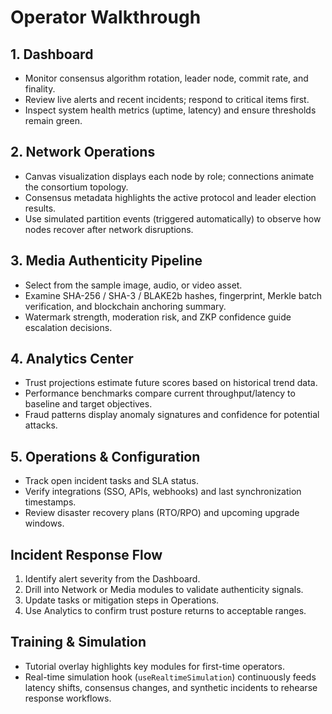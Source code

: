 # Operator Walkthrough

## 1. Dashboard
- Monitor consensus algorithm rotation, leader node, commit rate, and finality.
- Review live alerts and recent incidents; respond to critical items first.
- Inspect system health metrics (uptime, latency) and ensure thresholds remain green.

## 2. Network Operations
- Canvas visualization displays each node by role; connections animate the consortium topology.
- Consensus metadata highlights the active protocol and leader election results.
- Use simulated partition events (triggered automatically) to observe how nodes recover after network disruptions.

## 3. Media Authenticity Pipeline
- Select from the sample image, audio, or video asset.
- Examine SHA-256 / SHA-3 / BLAKE2b hashes, fingerprint, Merkle batch verification, and blockchain anchoring summary.
- Watermark strength, moderation risk, and ZKP confidence guide escalation decisions.

## 4. Analytics Center
- Trust projections estimate future scores based on historical trend data.
- Performance benchmarks compare current throughput/latency to baseline and target objectives.
- Fraud patterns display anomaly signatures and confidence for potential attacks.

## 5. Operations & Configuration
- Track open incident tasks and SLA status.
- Verify integrations (SSO, APIs, webhooks) and last synchronization timestamps.
- Review disaster recovery plans (RTO/RPO) and upcoming upgrade windows.

## Incident Response Flow
1. Identify alert severity from the Dashboard.
2. Drill into Network or Media modules to validate authenticity signals.
3. Update tasks or mitigation steps in Operations.
4. Use Analytics to confirm trust posture returns to acceptable ranges.

## Training & Simulation
- Tutorial overlay highlights key modules for first-time operators.
- Real-time simulation hook (`useRealtimeSimulation`) continuously feeds latency shifts, consensus changes, and synthetic incidents to rehearse response workflows.

